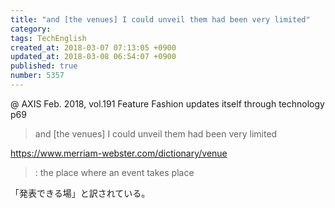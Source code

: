 ```yaml
---
title: "and [the venues] I could unveil them had been very limited"
category: 
tags: TechEnglish
created_at: 2018-03-07 07:13:05 +0900
updated_at: 2018-03-08 06:54:07 +0900
published: true
number: 5357
---
```


@ AXIS Feb. 2018, vol.191
Feature Fashion updates itself through technology
p69

> and [the venues] I could unveil them had been very limited

https://www.merriam-webster.com/dictionary/venue
> : the place where an event takes place

「発表できる場」と訳されている。


